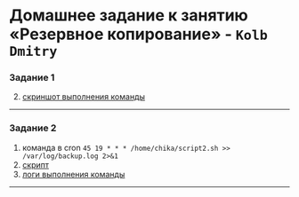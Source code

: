 # Домашнее задание к занятию «Резервное копирование» - `Kolb Dmitry`

### Задание 1
2. [скриншот выполнения команды](img/1.png)
---

### Задание 2

1. команда в cron ```45 19 * * * /home/chika/script2.sh >> /var/log/backup.log 2>&1```
2. [скрипт](code/script2.sh)
3. [логи выполнения команды](img/2.png)

---
